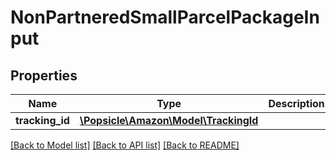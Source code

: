 # NonPartneredSmallParcelPackageInput

## Properties
Name | Type | Description | Notes
------------ | ------------- | ------------- | -------------
**tracking_id** | [**\Popsicle\Amazon\Model\TrackingId**](TrackingId.md) |  | 

[[Back to Model list]](../../README.md#documentation-for-models) [[Back to API list]](../../README.md#documentation-for-api-endpoints) [[Back to README]](../../README.md)

